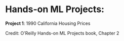 # Hands-on ML Projects:

**Project 1**: 1990 California Housing Prices

Credit: O'Reilly Hands-on ML Projects book, Chapter 2 
